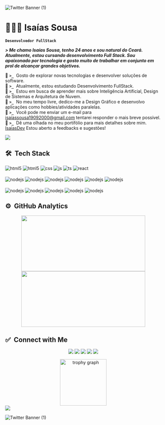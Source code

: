 ![Twitter Banner (1)](https://raw.githubusercontent.com/IsaiasSn7/My-Portifolio-teste/refs/heads/main/imgs/banner.png)

# 👨🏻‍💻 Isaías Sousa

**`Desenvolvedor FullStack`**

***> Me chamo Isaías Sousa, tenho 24 anos e sou natural do Ceará. Atualmente, estou cursando desenvolvimento Full Stack. Sou apaixonado por tecnologia e gosto muito de trabalhar em conjunto em prol de alcançar grandes objetivos.***

💠 **`>_`** &nbsp;Gosto de explorar novas tecnologias e desenvolver soluções de software.\
💠 **`>_`** &nbsp;Atualmente, estou estudando Desenvolvimento FullStack.\
💠 **`>_`** &nbsp;Estou em busca de aprender mais sobre Inteligência Artificial, Design de Sistemas e Arquitetura de Nuvem.\
💠 **`>_`** &nbsp;No meu tempo livre, dedico-me a Design Gráfico e desenvolvo aplicações como hobbies/atividades paralelas.\
💠 **`>_`** &nbsp;Você pode me enviar um e-mail para isaiassousa19092000@gmail.com tentarei responder o mais breve possível.\
💠 **`>_`** &nbsp;Dê uma olhada no meu portifólio para mais detalhes sobre mim. [IsaiasDev](https://site-meu-portifolio.vercel.app/) Estou aberto a feedbacks e sugestões!

<img src="https://user-images.githubusercontent.com/73097560/115834477-dbab4500-a447-11eb-908a-139a6edaec5c.gif">

<!-- <img alt="Night Coding" src="https://raw.githubusercontent.com/IsaiasSn7/Site-Meu-Portifolio/refs/heads/main/img/pc-gif.gif" align="right"/> -->

## 🛠 &nbsp;Tech Stack

<div style="display: inline_block">
  <img align="center" alt="html5" src="https://img.shields.io/badge/GIT-f46d00?style=for-the-badge&logo=git&logoColor=white" />
  <img align="center" alt="html5" src="https://img.shields.io/badge/HTML5-E34F26?style=for-the-badge&logo=html5&logoColor=white" />
  <img align="center" alt="css" src="https://img.shields.io/badge/css-blue?style=for-the-badge&logo=css&logoColor=white" />
  <img align="center" alt="js" src="https://img.shields.io/badge/JavaScript-F7DF1E?style=for-the-badge&logo=javascript&logoColor=black" />
  <img align="center" alt="ts" src="https://img.shields.io/badge/TypeScript-007ACC?style=for-the-badge&logo=typescript&logoColor=white" />
  <img align="center" alt="react" src="https://img.shields.io/badge/React-aqua?style=for-the-badge&logo=react&logoColor=black" /><br/><br/>
  <img align="center" alt="nodejs" src="https://img.shields.io/badge/Node.js-43853D?style=for-the-badge&logo=node.js&logoColor=white" />
  <img align="center" alt="nodejs" src="https://img.shields.io/badge/Tailwind_CSS-white?style=for-the-badge&logo=tailwind-css&logoColor=blue" />
  <img align="center" alt="nodejs" src="https://img.shields.io/badge/Jest-323330?style=for-the-badge&logo=Jest&logoColor=white" />
  <img align="center" alt="nodejs" src="https://img.shields.io/badge/-MongoDB-13aa52?style=for-the-badge&logo=mongodb&logoColor=white" />
  <img align="center" alt="nodejs" src="https://img.shields.io/badge/-Express-373737?style=for-the-badge&logo=Express&logoColor=green" />
  <img align="center" alt="nodejs" src="https://img.shields.io/badge/axios.js-white?style=for-the-badge&logo=axios&logoColor=5A29E4" /><br/><br/>
  <img align="center" alt="nodejs" src="https://img.shields.io/badge/Prisma-grey?style=for-the-badge&logo=Prisma&logoColor=19c9af" />
  <img align="center" alt="nodejs" src="https://img.shields.io/badge/Bootstrap-563D7C?style=for-the-badge&logo=bootstrap&logoColor=white" />
  <img align="center" alt="nodejs" src="https://img.shields.io/badge/NPM-white?style=for-the-badge&logo=npm&logoColor=e20402" />
  <img align="center" alt="nodejs" src="https://img.shields.io/badge/cypress-black?style=for-the-badge&logo=cypress&logoColor=23E5E5E5" />
  <img align="center" alt="nodejs" src="https://img.shields.io/badge/Figma-b412ad?style=for-the-badge&logo=figma&logoColor=white" />
</div>

## ⚙️ &nbsp;GitHub Analytics



<p align="center">
<a href="https://github.com/IsaiasSn7">
  <img height="180em" width="400em" src="https://github-readme-stats-eight-theta.vercel.app/api?username=IsaiasSn7&show_icons=true&theme=gotham&include_all_commits=true&count_private=true"/>
  <img height="180em" width="400em" src="https://github-readme-stats-eight-theta.vercel.app/api/top-langs/?username=IsaiasSn7&layout=compact&langs_count=8&theme=gotham"/>
</a>
</p>

## ✅ &nbsp;Connect with Me

<p align="center">
<a href="https://www.adityavsingh.com"><img src="https://img.shields.io/badge/Instagram-%23E4405F.svg?style=for-the-badge&logo=Instagram&logoColor=white"/></a>
<a href="https://linkedin.com/in/AVS1508"><img src="https://img.shields.io/badge/linkedin-%230077B5.svg?style=for-the-badge&logo=linkedin&logoColor=white"/></a>
<a href="mailto:avsingh@umass.edu"><img src="https://img.shields.io/badge/YouTube-%23FF0000.svg?style=for-the-badge&logo=YouTube&logoColor=white"/></a>
<a href="mailto:avsingh@umass.edu"><img src="https://img.shields.io/badge/Vercel-000000?style=for-the-badge&logo=vercel&logoColor=white"/></a>
<a href="mailto:avsingh@umass.edu"><img src="https://img.shields.io/badge/whatsapp-43853D?style=for-the-badge&logo=whatsapp&logoColor=white"/></a>
</p>

<div align="center">
  <img src="https://github-profile-trophy.vercel.app?username=isaiassn7&theme=dracula&column=-1&row=1&margin-w=8&margin-h=8&no-bg=false&no-frame=false&order=4" height="150" alt="trophy graph"  />
</div>

<img src="https://user-images.githubusercontent.com/73097560/115834477-dbab4500-a447-11eb-908a-139a6edaec5c.gif">

![Twitter Banner (1)](https://raw.githubusercontent.com/IsaiasSn7/My-Portifolio-teste/refs/heads/main/imgs/banner.png)
